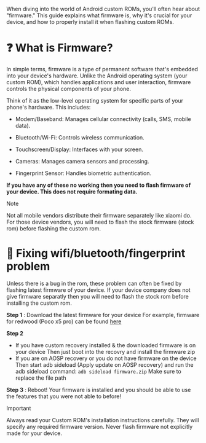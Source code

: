 When diving into the world of Android custom ROMs, you'll often hear about "firmware." This guide explains what firmware is, why it's crucial for your device, and how to properly install it when flashing custom ROMs.

# ❓ What is Firmware?
In simple terms, firmware is a type of permanent software that's embedded into your device's hardware. Unlike the Android operating system (your custom ROM), which handles applications and user interaction, firmware controls the physical components of your phone.

Think of it as the low-level operating system for specific parts of your phone's hardware. This includes:

- Modem/Baseband: Manages cellular connectivity (calls, SMS, mobile data).

- Bluetooth/Wi-Fi: Controls wireless communication.

- Touchscreen/Display: Interfaces with your screen.

- Cameras: Manages camera sensors and processing.

- Fingerprint Sensor: Handles biometric authentication.

**If you have any of these no working then you need to flash firmware of your device. This does not require formating data.**

> [!Note]
> Not all mobile vendors distribute their firmware separately like xiaomi do. For those device vendors, you will need to flash the stock firmware (stock rom) before flashing the custom rom.

# 🎯 Fixing wifi/bluetooth/fingerprint problem
Unless there is a bug in the rom, these problem can often be fixed by flashing latest firmware of your device. If your device company does not give firmware separatly then you will need to flash the stock rom before installing the custom rom.

**Step 1** : Download the latest firmware for your device
For example, firmware for redwood (Poco x5 pro) can be found [here](https://xmfirmwareupdater.com/firmware/redwood/)

**Step 2**

- If you have custom recovery installed & the downloaded firmware is on your device
  Then just boot into the recovry and install the firmware zip
- If you are on AOSP recovery or you do not have firmware on the device
  Then start adb sideload (Apply update on AOSP recovery) and run the adb sideload command:
  `adb sideload firmware.zip`
Make sure to replace the file path

**Step 3** :  Reboot!
Your firmware is installed and you should be able to use the features that you were not able to before!


> [!IMPORTANT]
> Always read your Custom ROM's installation instructions carefully. They will specify any required firmware version.
> Never flash firmware not explicitly made for your device.

